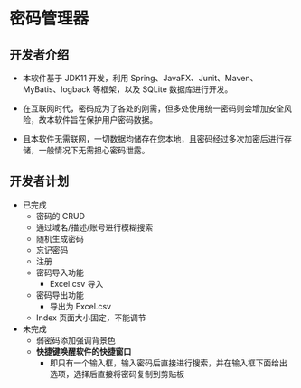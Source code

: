 # 密码管理器

## 开发者介绍

- 本软件基于 JDK11 开发，利用 Spring、JavaFX、Junit、Maven、MyBatis、logback 等框架，以及 SQLite 数据库进行开发。


- 在互联网时代，密码成为了各处的刚需，但多处使用统一密码则会增加安全风险，故本软件旨在保护用户密码数据。
- 且本软件无需联网，一切数据均储存在您本地，且密码经过多次加密后进行存储，一般情况下无需担心密码泄露。

## 开发者计划

- 已完成
    - 密码的 CRUD
    - 通过域名/描述/账号进行模糊搜索
    - 随机生成密码
    - 忘记密码
    - 注册
    - 密码导入功能
        - Excel.csv 导入
    - 密码导出功能
        - 导出为 Excel.csv
    - Index 页面大小固定，不能调节
- 未完成
    - 弱密码添加强调背景色
    - **快捷键唤醒软件的快捷窗口**
        - 即只有一个输入框，输入密码后直接进行搜索，并在输入框下面给出选项，选择后直接将密码复制到剪贴板